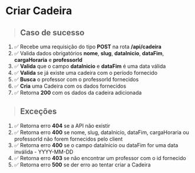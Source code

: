 # Criar Cadeira

> ## Caso de sucesso

1. ✅ Recebe uma requisição do tipo **POST** na rota **/api/cadeira**
2. ✅ Valida dados obrigatórios **nome**, **slug**, **dataInicio**, **dataFim**, **cargaHoraria** e **professorId**
3. ✅ **Valida** que o campo **dataInicio** e **dataFim** é uma data válida
4. ✅ **Valida** se já existe uma cadeira com o período fornecido
4. ✅ **Busca** o professor com o professorId fornecidos
5. ✅ **Cria** uma Cadeira com os dados fornecidos
6. ✅ Retorna **200** com os dados da cadeira adicionada

> ## Exceções

1. ✅ Retorna erro **404** se a API não existir
2. ✅ Retorna erro **400** se nome, slug, dataInicio, dataFim, cargaHoraria ou professorId não forem fornecidos pelo client
3. ✅ Retorna erro **400** se o campo dataInicio ou dataFim for uma data inválida - YYYY-MM-DD
4. ✅ Retorna erro **403** se não encontrar um professor com o id fornecido
5. ✅ Retorna erro **500** se der erro ao tentar criar a Cadeira
